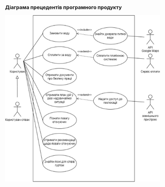 ### Діаграма прецедентів програмного продукту

![](https://github.com/oleksandrblazhko/ai203-voyakovskij/blob/5c9a3604e8437034d0f86254add1179009ea8b2a/1-SoftwareRequirements/1.3-SoftwareUserRequirements/1.3.3-UseCaseDiagram/UseCase.jpg)
